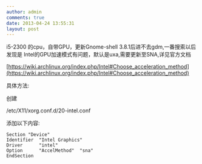 ```yaml
---
author: admin
comments: true
date: 2013-04-24 13:55:31
layout: post
---
```


i5-2300 的cpu，自带GPU，更新Gnome-shell 3.8.1后进不去gdm,一番搜索以后发现是
Intel的GPU加速模式有问题，默认是uxa,需要更新至SNA,详见官方文档

[https://wiki.archlinux.org/index.php/Intel#Choose_acceleration_method](https://wiki.archlinux.org/index.php/Intel#Choose_acceleration_method)

具体方法:

创建

/etc/X11/xorg.conf.d/20-intel.conf 

添加以下内容:

    Section "Device"
    Identifier  "Intel Graphics"
    Driver      "intel"
    Option      "AccelMethod"  "sna"
    EndSection
